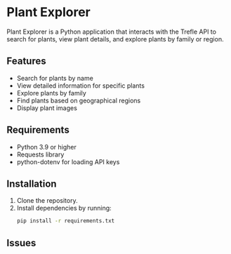 # Plant Explorer

Plant Explorer is a Python application that interacts with the Trefle API to search for plants, view plant details, and explore plants by family or region.

## Features
- Search for plants by name
- View detailed information for specific plants
- Explore plants by family
- Find plants based on geographical regions
- Display plant images

## Requirements
- Python 3.9 or higher
- Requests library
- python-dotenv for loading API keys

## Installation
1. Clone the repository.
2. Install dependencies by running:
   ```bash
   pip install -r requirements.txt

## Issues
